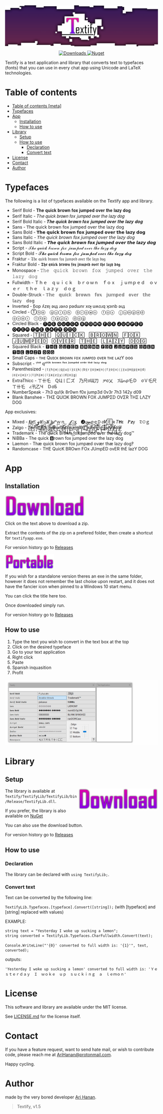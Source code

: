 <p align="center">
	<img src="https://github.com/AriHanan/Textify/blob/master/Resources/cover.png" alt="Textify" title="Textify" align="middle" />
</p>

<p align="center">
	<a href="https://www.nuget.org/packages/TextifyLib/">
		<img src="https://img.shields.io/nuget/dt/TextifyLib.svg" alt="Downloads" title="Downloads"/>
		<img src="https://img.shields.io/nuget/v/TextifyLib.svg" alt="Nuget" title="Nuget"/>
	</a>
</p>

Textify is a text application and library that converts text to typefaces (fonts) that you can use in every chat app using Unicode and LaTeX technologies.

# Table of contents

- <a href="https://github.com/AriHanan/Textify#table-of-contents">Table of contents [meta]</a>
- <a href="https://github.com/AriHanan/Textify#typefaces">Typefaces</a>
- <a href="https://github.com/AriHanan/Textify#app">App</a>
  - <a href="https://github.com/AriHanan/Textify#installation">Installation</a>
  - <a href="https://github.com/AriHanan/Textify#how-to-use">How to use</a>
- <a href="https://github.com/AriHanan/Textify#library">Library</a>
  - <a href="https://github.com/AriHanan/Textify#setup">Setup</a>
  - <a href="https://github.com/AriHanan/Textify#how-to-use-1">How to use</a>
    - <a href="https://github.com/AriHanan/Textify#decleration">Declaration</a>
	- <a href="https://github.com/AriHanan/Textify#convert-text">Convert text</a>
- <a href="https://github.com/AriHanan/Textify#license">License</a>
- <a href="https://github.com/AriHanan/Textify#contact">Contact</a>
- <a href="https://github.com/AriHanan/Textify#author">Author</a>

# Typefaces
The following is a list of typefaces available on the Textify app and library.

- Serif Bold - 𝐓𝐡𝐞 𝐪𝐮𝐢𝐜𝐤 𝐛𝐫𝐨𝐰𝐧 𝐟𝐨𝐱 𝐣𝐮𝐦𝐩𝐞𝐝 𝐨𝐯𝐞𝐫 𝐭𝐡𝐞 𝐥𝐚𝐳𝐲 𝐝𝐨𝐠
- Serif Italic - 𝑇ℎ𝑒 𝑞𝑢𝑖𝑐𝑘 𝑏𝑟𝑜𝑤𝑛 𝑓𝑜𝑥 𝑗𝑢𝑚𝑝𝑒𝑑 𝑜𝑣𝑒𝑟 𝑡ℎ𝑒 𝑙𝑎𝑧𝑦 𝑑𝑜𝑔
- Serif Bold Italic - 𝑻𝒉𝒆 𝒒𝒖𝒊𝒄𝒌 𝒃𝒓𝒐𝒘𝒏 𝒇𝒐𝒙 𝒋𝒖𝒎𝒑𝒆𝒅 𝒐𝒗𝒆𝒓 𝒕𝒉𝒆 𝒍𝒂𝒛𝒚 𝒅𝒐𝒈
- Sans - 𝖳𝗁𝖾 𝗊𝗎𝗂𝖼𝗄 𝖻𝗋𝗈𝗐𝗇 𝖿𝗈𝗑 𝗃𝗎𝗆𝗉𝖾𝖽 𝗈𝗏𝖾𝗋 𝗍𝗁𝖾 𝗅𝖺𝗓𝗒 𝖽𝗈𝗀
- Sans Bold - 𝗧𝗵𝗲 𝗾𝘂𝗶𝗰𝗸 𝗯𝗿𝗼𝘄𝗻 𝗳𝗼𝘅 𝗷𝘂𝗺𝗽𝗲𝗱 𝗼𝘃𝗲𝗿 𝘁𝗵𝗲 𝗹𝗮𝘇𝘆 𝗱𝗼𝗴
- Sans Italic - 𝘛𝘩𝘦 𝘲𝘶𝘪𝘤𝘬 𝘣𝘳𝘰𝘸𝘯 𝘧𝘰𝘹 𝘫𝘶𝘮𝘱𝘦𝘥 𝘰𝘷𝘦𝘳 𝘵𝘩𝘦 𝘭𝘢𝘻𝘺 𝘥𝘰𝘨
- Sans Bold Italic - 𝙏𝙝𝙚 𝙦𝙪𝙞𝙘𝙠 𝙗𝙧𝙤𝙬𝙣 𝙛𝙤𝙭 𝙟𝙪𝙢𝙥𝙚𝙙 𝙤𝙫𝙚𝙧 𝙩𝙝𝙚 𝙡𝙖𝙯𝙮 𝙙𝙤𝙜
- Script - 𝒯𝒽ℯ 𝓆𝓊𝒾𝒸𝓀 𝒷𝓇ℴ𝓌𝓃 𝒻ℴ𝓍 𝒿𝓊𝓂𝓅ℯ𝒹 ℴ𝓋ℯ𝓇 𝓉𝒽ℯ 𝓁𝒶𝓏𝓎 𝒹ℴℊ
- Script Bold - 𝓣𝓱𝓮 𝓺𝓾𝓲𝓬𝓴 𝓫𝓻𝓸𝔀𝓷 𝓯𝓸𝔁 𝓳𝓾𝓶𝓹𝓮𝓭 𝓸𝓿𝓮𝓻 𝓽𝓱𝓮 𝓵𝓪𝔃𝔂 𝓭𝓸𝓰
- Fraktur - 𝔗𝔥𝔢 𝔮𝔲𝔦𝔠𝔨 𝔟𝔯𝔬𝔴𝔫 𝔣𝔬𝔵 𝔧𝔲𝔪𝔭𝔢𝔡 𝔬𝔳𝔢𝔯 𝔱𝔥𝔢 𝔩𝔞𝔷𝔶 𝔡𝔬𝔤
- Fraktur Bold - 𝕿𝖍𝖊 𝖖𝖚𝖎𝖈𝖐 𝖇𝖗𝖔𝖜𝖓 𝖋𝖔𝖝 𝖏𝖚𝖒𝖕𝖊𝖉 𝖔𝖛𝖊𝖗 𝖙𝖍𝖊 𝖑𝖆𝖟𝖞 𝖉𝖔𝖌
- Monospace - 𝚃𝚑𝚎　𝚚𝚞𝚒𝚌𝚔　𝚋𝚛𝚘𝚠𝚗　𝚏𝚘𝚡　𝚓𝚞𝚖𝚙𝚎𝚍　𝚘𝚟𝚎𝚛　𝚝𝚑𝚎　𝚕𝚊𝚣𝚢　𝚍𝚘𝚐
- Fullwidth - Ｔｈｅ　ｑｕｉｃｋ　ｂｒｏｗｎ　ｆｏｘ　ｊｕｍｐｅｄ　ｏｖｅｒ　ｔｈｅ　ｌａｚｙ　ｄｏｇ
- Double-Struck - 𝕋𝕙𝕖　𝕢𝕦𝕚𝕔𝕜　𝕓𝕣𝕠𝕨𝕟　𝕗𝕠𝕩　𝕛𝕦𝕞𝕡𝕖𝕕　𝕠𝕧𝕖𝕣　𝕥𝕙𝕖　𝕝𝕒𝕫𝕪　𝕕𝕠𝕘
- Inverted - ƃop ʎzɐן ǝɥʇ ɹǝʌo pǝdɯnɾ xoɟ uʍoɹq ʞɔınb ǝɥʇ
- Circled - Ⓣⓗⓔ　ⓠⓤⓘⓒⓚ　ⓑⓡⓞⓦⓝ　ⓕⓞⓧ　ⓙⓤⓜⓟⓔⓓ　ⓞⓥⓔⓡ　ⓣⓗⓔ　ⓛⓐⓩⓨ　ⓓⓞⓖ
- Circled Black - 🅣🅗🅔 🅠🅤🅘🅒🅚 🅑🅡🅞🅦🅝 🅕🅞🅧 🅙🅤🅜🅟🅔🅓 🅞🅥🅔🅡 🅣🅗🅔 🅛🅐🅩🅨 🅓🅞🅖
- Squared - 🅃🄷🄴　🅀🅄🄸🄲🄺　🄱🅁🄾🅆🄽　🄵🄾🅇　🄹🅄🄼🄿🄴🄳　🄾🅅🄴🅁　🅃🄷🄴　🄻🄰🅉🅈　🄳🄾🄶
- Squared Black - 🆃🅷🅴 🆀🆄🅸🅲🅺 🅱🆁🅾🆆🅽 🅵🅾🆇 🅹🆄🅼🅿🅴🅳 🅾🆅🅴🆁 🆃🅷🅴 🅻🅰🆉🆈 🅳🅾🅶
- Small Caps - ᴛʜᴇ Qᴜɪᴄᴋ ʙʀᴏᴡɴ ꜰᴏx ᴊᴜᴍᴩᴇᴅ ᴏᴠᴇʀ ᴛʜᴇ ʟᴀᴢY ᴅᴏɢ
- Subscript - ᵀʰᵉ qᵘⁱᶜᵏ ᵇʳᵒʷⁿ ᶠᵒˣ ʲᵘᵐᵖᵉᵈ ᵒᵛᵉʳ ᵗʰᵉ ˡᵃᶻʸ ᵈᵒᵍ
- Parenthesized - ⒯⒣⒠ ⒬⒰⒤⒞⒦ ⒝⒭⒪⒲⒩ ⒡⒪⒳ ⒥⒰⒨⒫⒠⒟ ⒪⒱⒠⒭ ⒯⒣⒠ ⒧⒜⒵⒴ ⒟⒪⒢
- ExtraThicc - ㄒ卄乇　ＱЦ丨匚ズ　乃尺σЩ刀　ቻσ乂　ﾌЦጠρ乇Ｄ　σＶ乇尺　ㄒ卄乇　ረ卂乙Ч　ＤσБ
- NumberSpeak - 7h3 qu!(k 8r0wn f0x jump3d 0v3r 7h3 142y d09
- Blank Banshee - THΣ QUIↃK BROWN FOX JUMPΣD OVΣR THΣ LΛZY DOG

App exclusives:
- Mixed - 𝒕𝚑𝙴 𝓺𝖀ⁱ𝕔𝓚 b𝘳ᵒｗｎ　𝓯𝙾x　🅙𝘶𝓶𝑝ｅ𝖣 𝑜𝑽🄴ʀ 𝑇𝗛ᴇ　𝒍ᵃ𝙯y　𝔇𝕆ｇ
- Zalgo - T̸̢̀̀͢͠͝͞͞h̵̵̶̸̨̛̀͟͝e̵͏̧̧̛͘͝͞͝ ̀͏̴̶̧̧̛͠͞q̨̛̀́͘͝͝͝͞ư̸̶̢͟͟͝͝͞i̧̨̧͟͞͠͏̛͘ç̢̛͘͢͞͏̸̧k͏̴͏̨̡́̀͟͠ ͜͟͜͠͏̢͜͝͠B̶̴́͘͟͜͞͝͠r̶̵̨̧͟͝͞͏̸ǫ̸̶̵̴̛̀͟͜ẃ̴̴̴̡́͢͠͏ņ̴̢̧̛́͘͘͘ ̸̵̴̡̧͘͝͝͠f̴̶̡̨̛͜͟͢͏o̴͏̸̨̡̧͟͏͝x̵̨̡̡̢̢͘͘͞ ̸̴̵̨́́͢͝͏j̴̧̧̢̀͢͟͢͞ừ̵̵̴͜͠͝͞ḿ̶͜͏̢̛̀͢͢p̴̢̨̨̛͘͟͢͠ȩ̴̡̨̛̛́͢͜d̛̀͘͢͟͜͟͠͠ ̨̛̛̀͘͝͝͏̡ó̵̴̢̀͜͟͜͠v̨͠͏̸̡̡͘͢͞è̴̵̡̢̢̀͜͠r̶̸̡̀͘͟͟͝͠ ̵̧̨̧́͘͢͜͟t̵̴̴̢̛̛̛͞͠ḩ̧̨̧̛̀͟͞͞e̶̶̡̨̢͘͟͞͝ ̧̨́̀̀͘͢͟͜l̸̶̴͘͏̧̛͘͠à̴̴̴̡́͞͏̀z̶̧̢̨̛͜͢͟͝ý̸̵̶͝͞͏͘͟ ̶̵̧̧̨̛͜͜͝d̸̵̵̶̢̛̛͘͜ǫ̴̧̢̡͜͢͢͞g̶̴̴̸͜͠͏̴̨
- Trademark - The quick Brown fox jumped over the lazy dog™
- NiBBa - The quick 🅱rown fox jumped over the lazy dog
- Laemon - Thæ quick brown fox jumpæd ovær thæ lazy dog‽
- Randomcase - THE QuicK BROwn FOx JUmpED ovER thE lazY DOG

# App

## Installation
<a href="https://github.com/AriHanan/Textify/releases/download/v1.5.0/TextifyApp.zip">
	<img src="https://github.com/AriHanan/Textify/blob/master/Resources/download.png" alt="Download" title="Download" align="middle" height="70" />
</a>

Click on the text above to download a zip.

Extract the contents of the zip on a prefered folder, then create a shortcut for `textifyapp.exe`.

For version history go to <a href="https://github.com/AriHanan/Textify/releases">Releases</a>

<a href="https://github.com/AriHanan/Textify/releases/download/v1.5.0/TextifyPortable.exe">
	<img src="https://github.com/AriHanan/Textify/blob/master/Resources/portable.png" alt="Download Portable" title="Download Portable" align="middle" height="50" />
</a>

If you wish for a standalone version theres an exe in the same folder, however it does not remember the last choise upon restart, and it does not have the fancier icon when pinned to a Windows 10 start menu.

You can click the title here too.

Once downloaded simply run.

For version history go to <a href="https://github.com/AriHanan/Textify/releases">Releases</a>

## How to use
1. Type the text you wish to convert in the text box at the top
2. Click on the desired typeface
3. Go to your text application
4. Right click
5. Paste
6. Spanish inquasition
7. Profit

<img src="https://github.com/AriHanan/Textify/blob/master/Resources/How%20to%20use.gif" alt="This gif took 58 takes to make." title="This gif took 58 takes to make." align="middle" />

# Library

## Setup
<a href="https://github.com/AriHanan/Textify/releases/download/v1.5.0/TextifyLib.dll">
	<img src="https://github.com/AriHanan/Textify/blob/master/Resources/download.png" alt="Download" title="Download" align="right" height="70" />
</a>

The library is available at `Textify/TextifyLib/TextifyLib/bin/Release/TextifyLib.dll`.

If you prefer, the library is also available on <a href="https://www.nuget.org/packages/TextifyLib/">NuGet</a>

You can also use the download button.

For version history go to <a href="https://github.com/AriHanan/Textify/releases">Releases</a>

## How to use

### Declaration
The library can be declared with `using TextifyLib;`.

### Convert text
Text can be converted by the following line:

`TextifyLib.Typefaces.[typeface].Convert([string]);` (with [typeface] and [string] replaced with values)

EXAMPLE:
```
string text = "Yesterday I woke up sucking a lemon";
string converted = TextifyLib.Typefaces.CharFullwidth.Convert(text);

Console.WriteLine("'{0}' converted to full width is: '{1}'", text, converted);
```
outputs:

`'Yesterday I woke up sucking a lemon' converted to full width is: 'Ｙｅｓｔｅｒｄａｙ　Ｉ　ｗｏｋｅ　ｕｐ　ｓｕｃｋｉｎｇ　ａ　ｌｅｍｏｎ'`

# License
This software and library are available under the MIT license.

See <a href="https://github.com/AriHanan/Textify/blob/master/LICENSE.md">LICENSE.md</a> for the license itself.

# Contact
If you have a feature request, want to send hate mail, or wish to contribute code, please reach me at AriHanan@protonmail.com.

Happy cycling.

# Author
made by the very bored developer <a href="https://github.com/AriHanan">Ari Hanan</a>.

> Textify, v1.5
